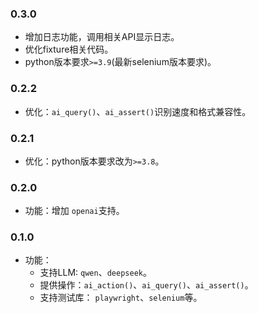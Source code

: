 ### 0.3.0
* 增加日志功能，调用相关API显示日志。
* 优化fixture相关代码。
* python版本要求`>=3.9`(最新selenium版本要求)。

### 0.2.2

* 优化：`ai_query()`、`ai_assert()`识别速度和格式兼容性。

### 0.2.1

* 优化：python版本要求改为`>=3.8`。

### 0.2.0

* 功能：增加 `openai`支持。

### 0.1.0

* 功能：
  * 支持LLM: `qwen`、`deepseek`。
  * 提供操作：`ai_action()`、`ai_query()`、`ai_assert()`。
  * 支持测试库： `playwright`、`selenium`等。
